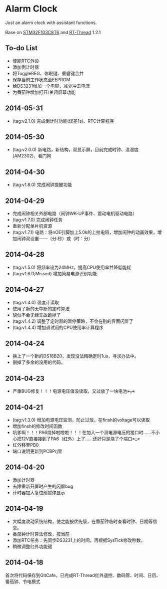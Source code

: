 # Alarm Clock #
Just an alarm clock with assistant functions.

Base on [STM32F103C8T6](http://www.st.com/web/catalog/mmc/FM141/SC1169/SS1031/LN1565) and [RT-Thread](http://www.rt-thread.org/) 1.2.1

## To-do List ##
- 使能RTC外设
- 添加倒计时器
- 将ToggleREG、休眠键、重启键合并
- 保存当前工作状态至EEPROM
- 给DS3231增加一个电容，减少冲击电流
- 为番茄钟增加打开/关闭屏幕功能

## 2014-05-31 ##
- (tag:v2.1.0) 完成倒计时功能(误差1s)、RTC计算程序

## 2014-05-30 ##
- (tag:v2.0.0) 新电路，新结构，双显示屏，目前完成时钟、温湿度(AM2302)、看门狗

## 2014-04-30 ##
- (tag:v1.8.0) 完成闹钟提醒功能

## 2014-04-29 ##
- 完成闹钟相关外部电路（闹钟WK-UP事件、震动电机驱动电路）
- (tag:v1.7.0) 完成闹钟任务 
- 重新分配单片机资源
- (tag:v1.7.1) 电路：将nOE引脚加上5.0k的上拉电阻，增加闹钟的动画效果，增加闹钟双设置——（分:秒）或（时：分）

## 2014-04-28 ##
- (tag:v1.5.0) 将频率设为24MHz，提高CPU使用率并降低能耗 
- (tag:v1.6.0;Missed) 增加简易电源识别功能 

## 2014-04-27 ##
- (tag:v1.4.0) 温度计读取
- 使用了新的无中断的定时算法
- 貌似不会无缘无故跪掉了
- (tag:v1.4.2) 调整了定时器的暂停策略，不会在别的界面闪屏了
- (tag:v1.4.4) 增加调试用的CPU使用率计算程序

## 2014-04-24 ##
- 换上了一个新的DS18B20，发现没法精确定时1us，寻求办法中。
- 删掉了多余的没用的代码。

## 2014-04-23 ##
- 严重BUG修复！！！电源电压值没读取，又过放了一块电池~~>_<~~

## 2014-04-21 ##
- (tag:v1.3.0) 增加电源电压监测，防止过放，在finsh的voltage可以读取
- 增加finsh的修改时间函数
- 坑爹啊！！！PA6烧掉啦啦啦！！！在加入一个测电源电压的接口时……不小心把12V直接接到了PA6（红外）上了……还好只是烧了个端口~~~~>_<~~~~
- 红外移至PB0
- 端口说明更新到PCBPrj里

## 2014-04-20 ##
- 添加计时器
- 去除重新开屏时产生的闪屏bug
- 计时器加入复位前暂停显示

## 2014-04-19 ##
- 大幅度改动系统结构，使之能按优先级，在番茄钟临时查看时钟、日期等信息。
- 番茄钟计时算法修改，按当前
- 添加RTC任务：先同步DS3231上的时间，再根据SysTick修改秒数。
- 稍微调整红外功能键

## 2014-04-18 ##
首次将代码保存到GitCafe，已完成RT-Thread红外遥控、数码管、时间、日历、番茄钟、节电模式
